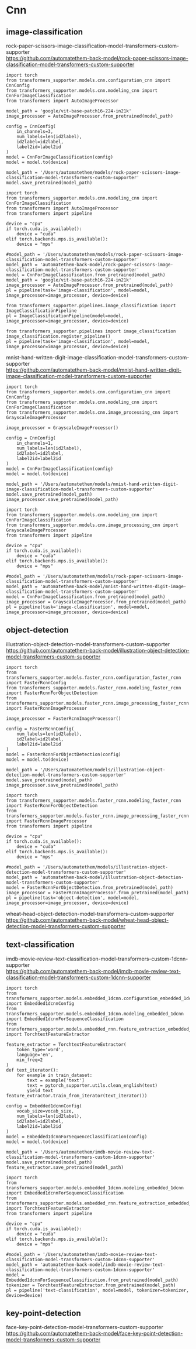 # Cnn

## image-classification

rock-paper-scissors-image-classification-model-transformers-custom-supporter  
https://github.com/automatethem-back-model/rock-paper-scissors-image-classification-model-transformers-custom-supporter

```
import torch
from transformers_supporter.models.cnn.configuration_cnn import CnnConfig
from transformers_supporter.models.cnn.modeling_cnn import CnnForImageClassification
from transformers import AutoImageProcessor

model_path = 'google/vit-base-patch16-224-in21k'
image_processor = AutoImageProcessor.from_pretrained(model_path)

config = CnnConfig(
    in_channels=3,
    num_labels=len(id2label),
    id2label=id2label,
    label2id=label2id
)
model = CnnForImageClassification(config)
model = model.to(device)

model_path = '/Users/automatethem/models/rock-paper-scissors-image-classification-model-transformers-custom-supporter'
model.save_pretrained(model_path)
```

```
import torch
from transformers_supporter.models.cnn.modeling_cnn import CnnForImageClassification
from transformers import AutoImageProcessor
from transformers import pipeline

device = "cpu"
if torch.cuda.is_available():
    device = "cuda"
elif torch.backends.mps.is_available():
    device = "mps"

#model_path = '/Users/automatethem/models/rock-paper-scissors-image-classification-model-transformers-custom-supporter'
model_path = 'automatethem-back-model/rock-paper-scissors-image-classification-model-transformers-custom-supporter'
model = CnnForImageClassification.from_pretrained(model_path)
model_path = 'google/vit-base-patch16-224-in21k'
image_processor = AutoImageProcessor.from_pretrained(model_path) 
pl = pipeline(task='image-classification', model=model, image_processor=image_processor, device=device)
```

```
from transformers_supporter.pipelines.image_classification import ImageClassificationPipeline
pl = ImageClassificationPipeline(model=model, image_processor=image_processor, device=device)
```

```
from transformers_supporter.pipelines import image_classification
image_classification.register_pipeline()
pl = pipeline(task='image-classification', model=model, image_processor=image_processor, device=device)
```

mnist-hand-written-digit-image-classification-model-transformers-custom-supporter  
https://github.com/automatethem-back-model/mnist-hand-written-digit-image-classification-model-transformers-custom-supporter

```
import torch
from transformers_supporter.models.cnn.configuration_cnn import CnnConfig
from transformers_supporter.models.cnn.modeling_cnn import CnnForImageClassification
from transformers_supporter.models.cnn.image_processing_cnn import GrayscaleImageProcessor

image_processor = GrayscaleImageProcessor()

config = CnnConfig(
    in_channels=1,
    num_labels=len(id2label),
    id2label=id2label,
    label2id=label2id
)
model = CnnForImageClassification(config)
model = model.to(device)

model_path = '/Users/automatethem/models/mnist-hand-written-digit-image-classification-model-transformers-custom-supporter'
model.save_pretrained(model_path)
image_processor.save_pretrained(model_path)
```

```
import torch
from transformers_supporter.models.cnn.modeling_cnn import CnnForImageClassification
from transformers_supporter.models.cnn.image_processing_cnn import GrayscaleImageProcessor
from transformers import pipeline

device = "cpu"
if torch.cuda.is_available():
    device = "cuda"
elif torch.backends.mps.is_available():
    device = "mps"

#model_path = '/Users/automatethem/models/rock-paper-scissors-image-classification-model-transformers-custom-supporter'
model_path = 'automatethem-back-model/mnist-hand-written-digit-image-classification-model-transformers-custom-supporter'
model = CnnForImageClassification.from_pretrained(model_path)
image_processor = GrayscaleImageProcessor.from_pretrained(model_path) 
pl = pipeline(task='image-classification', model=model, image_processor=image_processor, device=device)
```

## object-detection

illustration-object-detection-model-transformers-custom-supporter  
https://github.com/automatethem-back-model/illustration-object-detection-model-transformers-custom-supporter

```
import torch
from transformers_supporter.models.faster_rcnn.configuration_faster_rcnn import FasterRcnnConfig
from transformers_supporter.models.faster_rcnn.modeling_faster_rcnn import FasterRcnnForObjectDetection
from transformers_supporter.models.faster_rcnn.image_processing_faster_rcnn import FasterRcnnImageProcessor

image_processor = FasterRcnnImageProcessor()

config = FasterRcnnConfig(
    num_labels=len(id2label),
    id2label=id2label,
    label2id=label2id
)
model = FasterRcnnForObjectDetection(config)
model = model.to(device)

model_path = '/Users/automatethem/models/illustration-object-detection-model-transformers-custom-supporter'
model.save_pretrained(model_path)
image_processor.save_pretrained(model_path)
```

```
import torch
from transformers_supporter.models.faster_rcnn.modeling_faster_rcnn import FasterRcnnForObjectDetection
from transformers_supporter.models.faster_rcnn.image_processing_faster_rcnn import FasterRcnnImageProcessor
from transformers import pipeline

device = "cpu"
if torch.cuda.is_available():
    device = "cuda"
elif torch.backends.mps.is_available():
    device = "mps"

#model_path = '/Users/automatethem/models/illustration-object-detection-model-transformers-custom-supporter'
model_path = 'automatethem-back-model/illustration-object-detection-model-transformers-custom-supporter'
model = FasterRcnnForObjectDetection.from_pretrained(model_path)
image_processor = FasterRcnnImageProcessor.from_pretrained(model_path)
pl = pipeline(task='object-detection', model=model, image_processor=image_processor, device=device)
```

wheat-head-object-detection-model-transformers-custom-supporter  
https://github.com/automatethem-back-model/wheat-head-object-detection-model-transformers-custom-supporter

## text-classification

imdb-movie-review-text-classification-model-transformers-custom-1dcnn-supporter  
https://github.com/automatethem-back-model/imdb-movie-review-text-classification-model-transformers-custom-1dcnn-supporter

```
import torch
from transformers_supporter.models.embedded_1dcnn.configuration_embedded_1dcnn import Embedded1dcnnConfig
from transformers_supporter.models.embedded_1dcnn.modeling_embedded_1dcnn import Embedded1dcnnForSequenceClassification
from transformers_supporter.models.embedded_rnn.feature_extraction_embedded_rnn import TorchtextFeatureExtractor

feature_extractor = TorchtextFeatureExtractor(
    token_type='word',
    language='en',
    min_freq=2
)
def text_iterator():
    for example in train_dataset:
        text = example['text']
        text = pytorch_supporter.utils.clean_english(text)
        yield text
feature_extractor.train_from_iterator(text_iterator())

config = Embedded1dcnnConfig(
    vocab_size=vocab_size,
    num_labels=len(id2label),
    id2label=id2label,
    label2id=label2id
)
model = Embedded1dcnnForSequenceClassification(config)
model = model.to(device)

model_path = '/Users/automatethem/imdb-movie-review-text-classification-model-transformers-custom-1dcnn-supporter'
model.save_pretrained(model_path)
feature_extractor.save_pretrained(model_path)
```

```
import torch
from transformers_supporter.models.embedded_1dcnn.modeling_embedded_1dcnn import Embedded1dcnnForSequenceClassification
from transformers_supporter.models.embedded_rnn.feature_extraction_embedded_rnn import TorchtextFeatureExtractor
from transformers import pipeline

device = "cpu"
if torch.cuda.is_available():
    device = "cuda"
elif torch.backends.mps.is_available():
    device = "mps"

#model_path = '/Users/automatethem/imdb-movie-review-text-classification-model-transformers-custom-1dcnn-supporter'
model_path = 'automatethem-back-model/imdb-movie-review-text-classification-model-transformers-custom-1dcnn-supporter'
model = Embedded1dcnnForSequenceClassification.from_pretrained(model_path)
tokenizer = TorchtextFeatureExtractor.from_pretrained(model_path)
pl = pipeline('text-classification', model=model, tokenizer=tokenizer, device=device)
```

## key-point-detection

face-key-point-detection-model-transformers-custom-supporter  
https://github.com/automatethem-back-model/face-key-point-detection-model-transformers-custom-supporter

```
```

```
```
